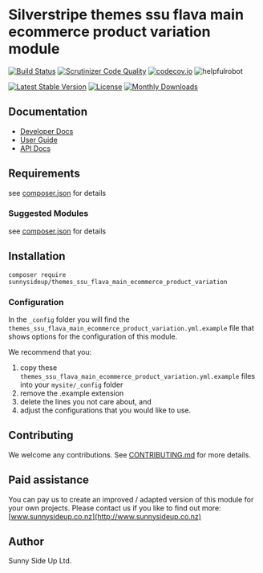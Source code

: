 # Silverstripe themes ssu flava main ecommerce product variation module
[![Build Status](https://travis-ci.org/sunnysideup/silverstripe-themes_ssu_flava_main_ecommerce_product_variation.svg?branch=master)](https://travis-ci.org/sunnysideup/silverstripe-themes_ssu_flava_main_ecommerce_product_variation)
[![Scrutinizer Code Quality](https://scrutinizer-ci.com/g/sunnysideup/silverstripe-themes_ssu_flava_main_ecommerce_product_variation/badges/quality-score.png?b=master)](https://scrutinizer-ci.com/g/sunnysideup/silverstripe-themes_ssu_flava_main_ecommerce_product_variation/?branch=master)
[![codecov.io](https://codecov.io/github/sunnysideup/silverstripe-themes_ssu_flava_main_ecommerce_product_variation/coverage.svg?branch=master)](https://codecov.io/github/sunnysideup/silverstripe-themes_ssu_flava_main_ecommerce_product_variation?branch=master)
![helpfulrobot](https://helpfulrobot.io/sunnysideup/themes_ssu_flava_main_ecommerce_product_variation/badge)

[![Latest Stable Version](https://poser.pugx.org/sunnysideup/themes_ssu_flava_main_ecommerce_product_variation/version)](https://packagist.org/packages/sunnysideup/themes_ssu_flava_main_ecommerce_product_variation)
[![License](https://poser.pugx.org/sunnysideup/themes_ssu_flava_main_ecommerce_product_variation/license)](https://packagist.org/packages/sunnysideup/themes_ssu_flava_main_ecommerce_product_variation)
[![Monthly Downloads](https://poser.pugx.org/sunnysideup/themes_ssu_flava_main_ecommerce_product_variation/d/monthly)](https://packagist.org/packages/sunnysideup/themes_ssu_flava_main_ecommerce_product_variation)


## Documentation



 * [Developer Docs](docs/en/INDEX.md)
 * [User Guide](docs/en/userguide.md)
 * [API Docs](http://docs.ssmods.com/sunnysideup/themes_ssu_flava_main_ecommerce_product_variation/classes.xhtml)

## Requirements



see [composer.json](composer.json) for details

### Suggested Modules



see [composer.json](composer.json) for details


## Installation


```
composer require sunnysideup/themes_ssu_flava_main_ecommerce_product_variation
```

### Configuration



In the `_config` folder you will find the `themes_ssu_flava_main_ecommerce_product_variation.yml.example`
file that shows options for the configuration of this module.

We recommend that you:

  1. copy these `themes_ssu_flava_main_ecommerce_product_variation.yml.example` files into your
`mysite/_config` folder
  2. remove the .example extension
  3. delete the lines you not care about, and
  4. adjust the configurations that you would like to use.


## Contributing



We welcome any contributions. See [CONTRIBUTING.md](CONTRIBUTING.md) for more details.

## Paid assistance



You can pay us to create an improved / adapted version of this module for your own projects.  Please contact us if you like to find out more: [www.sunnysideup.co.nz](http://www.sunnysideup.co.nz)

## Author



Sunny Side Up Ltd.
